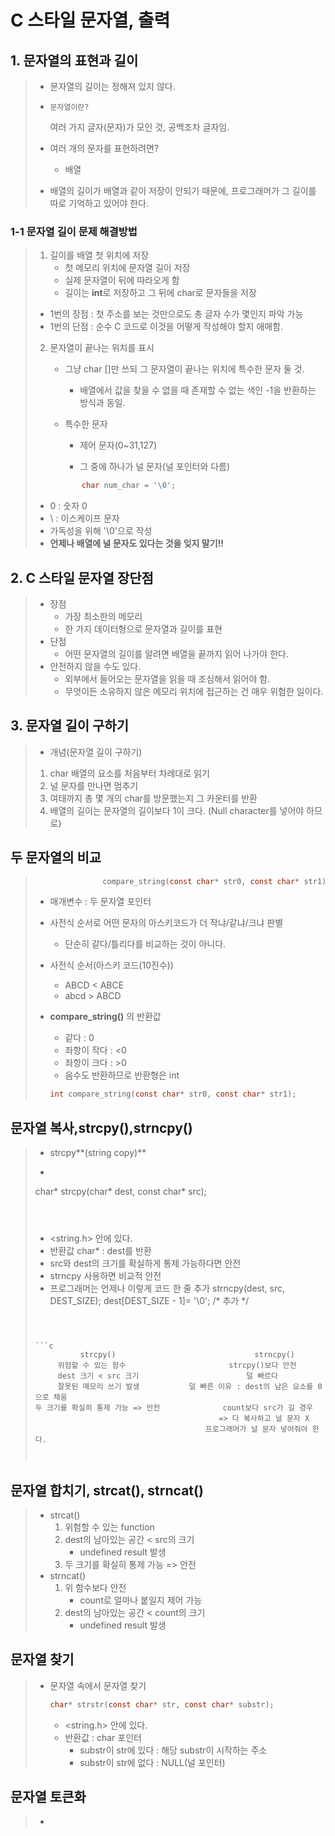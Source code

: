 # C 스타일 문자열, 출력

## 1. 문자열의 표현과 길이

> * 문자열의 길이는 정해져 있지 않다.
>
> * ```문자열이란?```
>
>   여러 가지 글자(문자)가 모인 것, 공백조차 글자임.
>
> * 여러 개의 문자를 표현하려면?
>
>   * 배열
>
> * 배열의 길이가 배열과 같이 저장이 안되기 때문에, 프로그래머가 그 길이를 따로 기억하고 있어야 한다.



### 1-1 문자열 길이 문제 해결방법

> 1. 길이를 배열 첫 위치에 저장
>    * 첫 메모리 위치에 문자열 길이 저장
>    * 실제 문자열이 뒤에 따라오게 함
>    * 길이는 **int**로 저장하고 그 뒤에 char로 문자들을 저장
>
> * 1번의 장점 : 첫 주소를 보는 것만으로도 총 글자 수가 몇인지 파악 가능
> * 1번의 단점 : 순수 C 코드로 이것을 어떻게 작성해야 할지 애매함.
>
> 2. 문자열이 끝나는 위치를 표시
>
>    * 그냥 char []만 쓰되 그 문자열이 끝나는 위치에 특수한 문자 둘 것.
>
>      * 배열에서 값을 찾을 수 없을 때 존재할 수 없는 색인 -1을 반환하는 방식과 동일.
>
>    * 특수한 문자
>
>      * 제어 문자(0~31,127)
>
>      * 그 중에 하나가 널 문자(널 포인터와 다름)
>
>        
>
>    ```c
>    		char num_char = '\0';
>    ```
>
> * 0 : 숫자 0
> * \ : 이스케이프 문자
> * 가독성을 위해 '\0'으로 작성
> * **언제나 배열에 널 문자도 있다는 것을 잊지 말기!!**  



## 2. C 스타일 문자열 장단점

> * 장점
>   * 가장 최소한의 메모리
>   * 한 가지 데이터형으로 문자열과 길이를 표현
> * 단점
>   * 어떤 문자열의 길이를 알려면 배열을 끝까지 읽어 나가야 한다.
> * 안전하지 않을 수도 있다.
>   * 외부에서 들어오는 문자열을 읽을 때 조심해서 읽어야 함.
>   * 무엇이든 소유하지 않은 메모리 위치에 접근하는 건 매우 위험한 일이다.



## 3. 문자열 길이 구하기

> * 개념(문자열 길이 구하기)
>
> 1. char 배열의 요소를 처음부터 차례대로 읽기
> 2. 널 문자를 만나면 멈추기
> 3. 여태까지 총 몇 개의 char를 방문했는지 그 카운터를 반환
> 4. 배열의 길이는 문자열의 길이보다 1이 크다. (Null character를 넣어야 하므로)



## 두 문자열의 비교

> ```c
>                compare_string(const char* str0, const char* str1);
> ```
>
> * 매개변수 : 두 문자열 포인터
>
> * 사전식 순서로 어떤 문자의 아스키코드가 더 작냐/같냐/크냐 판별
>
>   * 단순히 같다/틀리다를 비교하는 것이 아니다.
>
>   
>
> * 사전식 순서(아스키 코드(10진수))
>
>   * ABCD < ABCE
>   * abcd > ABCD
>
> * **compare_string()** 의 반환값
>
>   * 같다 : 0
>   * 좌항이 작다 : <0
>   * 좌항이 크다 : >0
>   * 음수도 반환하므로 반환형은 int
>
>   ```c
>   int compare_string(const char* str0, const char* str1);
>   ```



## 문자열 복사,strcpy(),strncpy()

>* strcpy**(string copy)** 
>
>* ```c
> char* strcpy(char* dest, const char* src);
> ```
> ```
>
> ```
>
>```
>
>```
>
>```
>* <string.h> 안에 있다.
>* 반환값 char* : dest를 반환
>* src와 dest의 크기를 확실하게 통제 가능하다면 안전
>* strncpy 사용하면 비교적 안전
>* 프로그래머는 언제나 이렇게 코드 한 줄 추가
>strncpy(dest, src, DEST_SIZE);
>dest[DEST_SIZE - 1]= '\0'; /* 추가 */
>```
>
>
>
>```c
>			strcpy()                               strncpy()
>      위험할 수 있는 함수                       strcpy()보다 안전
>      dest 크기 < src 크기                        덜 빠르다
>      잘못된 메모리 쓰기 발생           덜 빠른 이유 : dest의 남은 요소를 0으로 채움
> 두 크기를 확실히 통제 가능 => 안전              count보다 src가 길 경우
>                                          => 다 복사하고 널 문자 X
>          								프로그래머가 널 문자 넣어줘야 한다.
>
>```
>
>```
>
>```
>
>```



## 문자열 합치기, strcat(), strncat()

> * strcat()
>   1. 위험할 수 있는 function
>   2. dest의 남아있는 공간 < src의 크기
>      * undefined result 발생
>   3. 두 크기를 확실히 통제 가능 => 안전
> * strncat()
>   1. 위 함수보다 안전
>      * count로 얼마나 붙일지 제어 가능
>   2. dest의 남아있는 공간 < count의 크기
>      * undefined result 발생



## 문자열 찾기

> * 문자열 속에서 문자열 찾기
>
>   ```c
>   char* strstr(const char* str, const char* substr);
>   ```
>
>   * <string.h> 안에 있다.
>   * 반환값 : char 포인터
>     * substr이 str에 있다 : 해당 substr이 시작하는 주소
>     * substr이 str에 없다 : NULL(널 포인터)



## 문자열 토큰화

> * 

